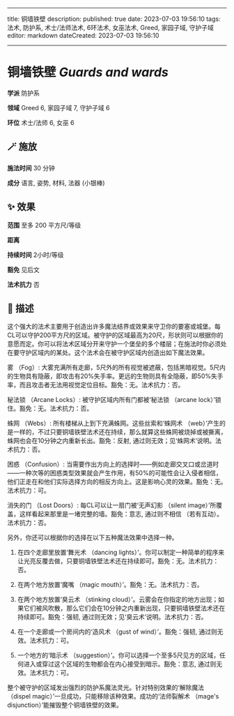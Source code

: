 
---
title: 铜墙铁壁
description: 
published: true
date: 2023-07-03 19:56:10
tags: 法术, 防护系, 术士/法师法术, 6环法术, 女巫法术, Greed, 家园子域, 守护子域
editor: markdown
dateCreated: 2023-07-03 19:56:10

---

# **铜墙铁壁** *Guards and wards*

**学派** 防护系 

**领域** Greed 6, 家园子域 7, 守护子域 6

**环位** 术士/法师 6, 女巫 6

## 🪄 施放

**施法时间** 30 分钟

**成分** 语言, 姿势, 材料, 法器 (小银棒)

## ✨ 效果  

**范围** 至多 200 平方尺/等级

**距离**   

**持续时间** 2小时/等级 

**豁免** 见后文

**法术抗力** 否

## 📖 描述

这个强大的法术主要用于创造出许多魔法结界或效果来守卫你的要塞或城堡。每CL可以守护200平方尺的区域。被守护的区域最高为20尺，形状则可以根据你的意愿而定。你可以将法术区域分开来守护一个堡垒的多个楼层；在施法时你必须处在要守护区域内的某处。这个法术会在被守护区域内创造出如下魔法效果。

雾 （Fog）: 大雾充满所有走廊，5尺外的所有视觉被遮蔽，包括黑暗视觉。5尺内的生物具有隐蔽，即攻击有20%失手率。更远的生物则具有全隐蔽，即50%失手率，而且攻击者无法用视觉定位目标。豁免：无。法术抗力：否。

秘法锁 （Arcane Locks）: 被守护区域内所有门都被‘秘法锁 （arcane lock）’锁住。豁免：无。法术抗力：否。

蛛网 （Webs）: 所有楼梯从上到下充满蛛网。这些丝索和‘蛛网术 （web）’产生的是一样的，不过只要铜墙铁壁法术还在持续，那么就算这些蛛网被烧掉或被撕离，蛛网也会在10分钟之内重新长出。豁免：反射, 通过则无效；见‘蛛网术’说明。法术抗力：否。

困惑 （Confusion）: 当需要作出方向上的选择时——例如走廊交叉口或岔道时——一种次等的困惑类型效果就会产生作用，有50%的可能性会让入侵者相信，他们正走在和他们实际选择方向的相反方向上。这是影响心灵的效果。豁免：无。法术抗力：可。

消失的门 （Lost Doors）: 每CL可以让一扇门被‘无声幻影 （silent image）’所覆盖，这样看起来那里是一堵完整的墙。豁免：意志, 通过则不相信 （若有互动）。法术抗力：否。

另外，你还可以根据你的选择在以下五种魔法效果中选择一种。

1. 在四个走廊里放置‘舞光术 （dancing lights）’。你可以制定一种简单的程序来让光亮反覆去做，只要铜墙铁壁法术还在持续即可。豁免：无。法术抗力：否。

2. 在两个地方放置‘魔嘴 （magic mouth）’。豁免：无。法术抗力：否。

3. 在两个地方放置‘臭云术 （stinking cloud）’。云雾会在你指定的地方出现；如果它们被风吹散，那么它们会在10分钟之内重新出现，只要铜墙铁壁法术还在持续即可。豁免：强韧, 通过则无效；见‘臭云术’说明。法术抗力：否。

4. 在一个走廊或一个房间内的‘造风术 （gust of wind）’。豁免：强韧, 通过则无效。法术抗力：可。

5. 一个地方的‘暗示术 （suggestion）’。你可以选择一个至多5尺见方的区域，任何进入或穿过这个区域的生物都会在内心接受到暗示。豁免：意志, 通过则无效。法术抗力：可。

整个被守护的区域发出强烈的防护系魔法灵光。针对特别效果的‘解除魔法 （dispel magic）’一旦成功，只能移除该种效果。成功的‘法师裂解术 （mage's disjunction）’能摧毁整个铜墙铁壁的效果。
    